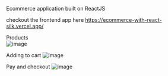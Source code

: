 
Ecommerce application built on ReactJS

checkout the frontend app here https://ecommerce-with-react-silk.vercel.app/

Products  
![image](https://user-images.githubusercontent.com/43900954/224019970-3cc8c3ae-7201-4b37-aa04-6eb08c88730b.png)


Adding to cart
![image](https://user-images.githubusercontent.com/43900954/224020087-8fe6ae40-ea52-4cf6-9b4d-85976a2cf0c8.png)

Pay and checkout
![image](https://user-images.githubusercontent.com/43900954/224020505-5d3d8707-52d3-4482-827a-8415fce78739.png)
